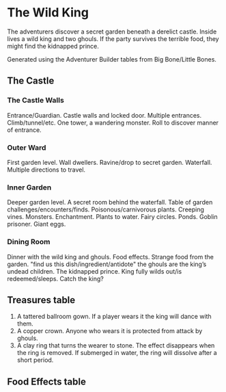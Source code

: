 # The Wild King

The adventurers discover a secret garden beneath a derelict castle. Inside lives a wild king and two ghouls. If the party survives the terrible food, they might find the kidnapped prince.

Generated using the Adventurer Builder tables from Big Bone/Little Bones.

## The Castle

### The Castle Walls
Entrance/Guardian. Castle walls and locked door. Multiple entrances. Climb/tunnel/etc. One tower, a wandering monster. Roll to discover manner of entrance.

### Outer Ward
First garden level.
Wall dwellers.
Ravine/drop to secret garden.
Waterfall.
Multiple directions to travel.

### Inner Garden
Deeper garden level.
A secret room behind the waterfall.
Table of garden challenges/encounters/finds.
Poisonous/carnivorous plants. Creeping vines. Monsters. Enchantment.
Plants to water.
Fairy circles. Ponds. Goblin prisoner. Giant eggs.

### Dining Room
Dinner with the wild king and ghouls.
Food effects.
Strange food from the garden.
"find us this dish/ingredient/antidote"
the ghouls are the king’s undead children.
The kidnapped prince.
King fully wilds out/is redeemed/sleeps.
Catch the king?

## Treasures table
1. A tattered ballroom gown. If a player wears it the king will dance with them.
2. A copper crown. Anyone who wears it is protected from attack by ghouls.
3. A clay ring that turns the wearer to stone. The effect disappears when the ring is removed. If submerged in water, the ring will dissolve after a short period.

## Food Effects table
